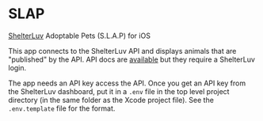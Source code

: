 # SLAP

[ShelterLuv](https://www.shelterluv.com) Adoptable Pets (S.L.A.P) for iOS

This app connects to the ShelterLuv API and displays animals that are "published" by the API. API docs are [available](https://help.shelterluv.com/hc/en-us/articles/115000580127-Shelterluv-API-Overview) but they require a ShelterLuv login.

The app needs an API key access the API. Once you get an API key from the ShelterLuv dashboard, put it in a `.env` file in the top level project directory (in the same folder as the Xcode project file). See the `.env.template` file for the format.

